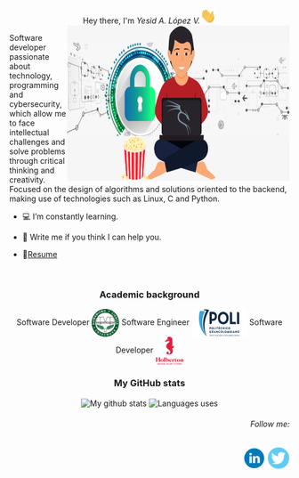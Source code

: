 <!-- Portada -->
<p align="center" height="300">
Hey there, I'm <em>Yesid A. López V.</em><img src="Images/Greeting.gif" width="29px"><br>
<img align="right" height="280" width="400" alt="Personal image" src="Images/Yesid2.png"></p>
Software developer passionate about technology, programming and cybersecurity, which allow me to face intellectual challenges and solve problems through critical thinking and creativity.
Focused on the design of algorithms and solutions oriented to the backend, making use of technologies such as Linux, C and Python.

- 💻 I’m constantly learning.

- 💬 Write me if you think I can help you.

- 📝[Resume](https://drive.google.com/file/d/11ohFer73sUoBm-AIfoG169FrQI_MoJVE/view?usp=sharing)
</p><br>

<h3 align="center">Academic background</h3>
<p align="center">
Software Developer <img align="center" src="Images/logo_cotecnova.png" height="50" width="50" alt="COTECNOVA"> 
Software Engineer <img align="center" src="Images/logo_poli.png" height="50" width="100" alt="POLI"> 
Software Developer <img align="center" src="Images/logo_holberton.png" height="50" width="50" alt="Holberton">
</p>

<h3 align="center">My GitHub stats</h3>
<p align="center">
<img align="center" alt="My github stats" src="https://github-readme-stats.vercel.app/api?username=Yesid4Code&hide=stars&count_private=true&show_icons=true&title_color=56C77B&text_color=121212&icon_color=56C77B&bg_color=ffffff">
<img align="center" alt="Languages uses" src="https://github-readme-stats.vercel.app/api/top-langs/?username=Yesid4Code&layout=compact&langs_count=6&title_color=56C77B&text_color=121212">
<!-- The color is: 56C77B -->
</p>
<h6 align="right"><em>Follow me: </em></h6>
<p align="right">
<a target="blank" href="https://www.linkedin.com/in/Yesid4Code/"><img align="center" height="40" width="40" alt="Yesid_Lopez" src="Images/logo_linkedin.png"></a>
<a target="blank" href="https://twitter.com/Yesid4Code"><img align="center" height="40" width="40" alt="Yesid_Lopez" src="Images/logo_twitter.png"></a>
<!--<a href="https://medium.com/@mafe_crespo" target="blank"><img align="center" src="https://github.com/mfcrespo/Github_profile/blob/master/images/logo_medium.png" alt="@mafe_crespo" height="40" width="40" /></a> -->
</p>

